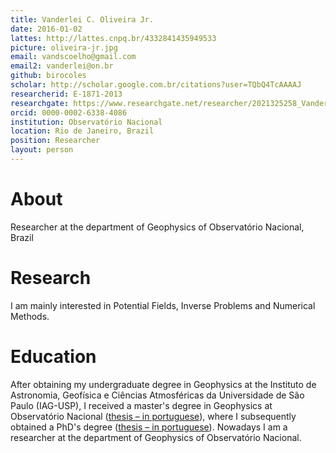 ```yaml
---
title: Vanderlei C. Oliveira Jr.
date: 2016-01-02
lattes: http://lattes.cnpq.br/4332841435949533
picture: oliveira-jr.jpg
email: vandscoelho@gmail.com
email2: vanderlei@on.br
github: birocoles
scholar: http://scholar.google.com.br/citations?user=TQbQ4TcAAAAJ
researcherid: E-1871-2013
researchgate: https://www.researchgate.net/researcher/2021325258_Vanderlei_C_Oliveira_Jr/
orcid: 0000-0002-6338-4086
institution: Observatório Nacional
location: Rio de Janeiro, Brazil
position: Researcher
layout: person
---
```


# About

Researcher at the department of Geophysics of Observatório Nacional, Brazil

# Research

I am mainly interested in Potential Fields, Inverse Problems and Numerical
Methods.

# Education

After obtaining my undergraduate degree in Geophysics at the Instituto de
Astronomia, Geofísica e Ciências Atmosféricas da Universidade de São Paulo
(IAG-USP), I received a master's degree in Geophysics at Observatório Nacional
([thesis – in
portuguese](http://www.on.br/ferramenta_teses/teses/GEOFISICA/[263_43-47_C]vanderlei_dissertacao.pdf)),
where I subsequently obtained a PhD's degree ([thesis – in
portuguese](http://www.on.br/ferramenta_teses/teses/GEOFISICA/[303_37-14_C]tese_versao_pos_defesa.pdf)).
Nowadays I am a researcher at the department of Geophysics of Observatório
Nacional.
